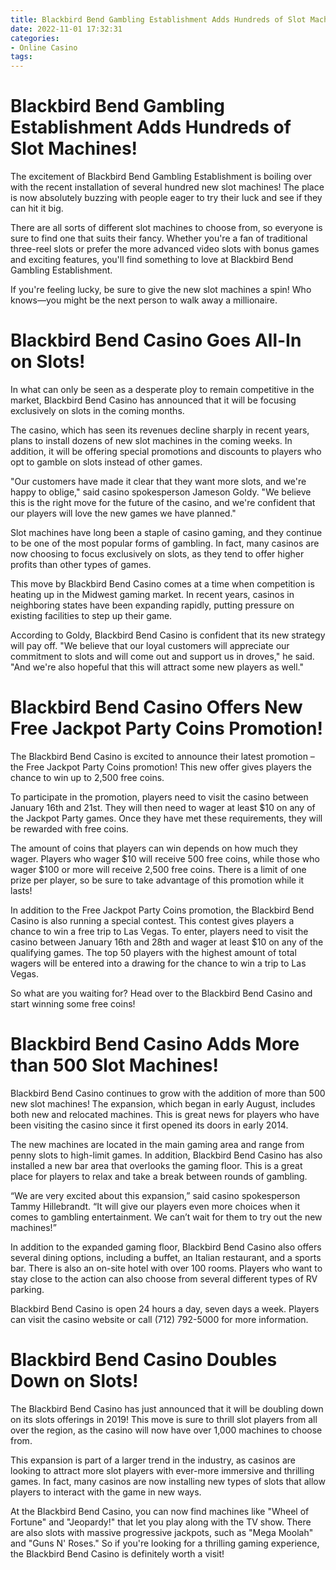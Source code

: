 ```yaml
---
title: Blackbird Bend Gambling Establishment Adds Hundreds of Slot Machines!
date: 2022-11-01 17:32:31
categories:
- Online Casino
tags:
---
```



#  Blackbird Bend Gambling Establishment Adds Hundreds of Slot Machines!

The excitement of Blackbird Bend Gambling Establishment is boiling over with the recent installation of several hundred new slot machines! The place is now absolutely buzzing with people eager to try their luck and see if they can hit it big.

There are all sorts of different slot machines to choose from, so everyone is sure to find one that suits their fancy. Whether you're a fan of traditional three-reel slots or prefer the more advanced video slots with bonus games and exciting features, you'll find something to love at Blackbird Bend Gambling Establishment.

If you're feeling lucky, be sure to give the new slot machines a spin! Who knows—you might be the next person to walk away a millionaire.

#  Blackbird Bend Casino Goes All-In on Slots!

In what can only be seen as a desperate ploy to remain competitive in the market, Blackbird Bend Casino has announced that it will be focusing exclusively on slots in the coming months.

The casino, which has seen its revenues decline sharply in recent years, plans to install dozens of new slot machines in the coming weeks. In addition, it will be offering special promotions and discounts to players who opt to gamble on slots instead of other games.

"Our customers have made it clear that they want more slots, and we're happy to oblige," said casino spokesperson Jameson Goldy. "We believe this is the right move for the future of the casino, and we're confident that our players will love the new games we have planned."

Slot machines have long been a staple of casino gaming, and they continue to be one of the most popular forms of gambling. In fact, many casinos are now choosing to focus exclusively on slots, as they tend to offer higher profits than other types of games.

This move by Blackbird Bend Casino comes at a time when competition is heating up in the Midwest gaming market. In recent years, casinos in neighboring states have been expanding rapidly, putting pressure on existing facilities to step up their game.

According to Goldy, Blackbird Bend Casino is confident that its new strategy will pay off. "We believe that our loyal customers will appreciate our commitment to slots and will come out and support us in droves," he said. "And we're also hopeful that this will attract some new players as well."

#  Blackbird Bend Casino Offers New Free Jackpot Party Coins Promotion!

The Blackbird Bend Casino is excited to announce their latest promotion – the Free Jackpot Party Coins promotion! This new offer gives players the chance to win up to 2,500 free coins.

To participate in the promotion, players need to visit the casino between January 16th and 21st. They will then need to wager at least $10 on any of the Jackpot Party games. Once they have met these requirements, they will be rewarded with free coins.

The amount of coins that players can win depends on how much they wager. Players who wager $10 will receive 500 free coins, while those who wager $100 or more will receive 2,500 free coins. There is a limit of one prize per player, so be sure to take advantage of this promotion while it lasts!

In addition to the Free Jackpot Party Coins promotion, the Blackbird Bend Casino is also running a special contest. This contest gives players a chance to win a free trip to Las Vegas. To enter, players need to visit the casino between January 16th and 28th and wager at least $10 on any of the qualifying games. The top 50 players with the highest amount of total wagers will be entered into a drawing for the chance to win a trip to Las Vegas.

So what are you waiting for? Head over to the Blackbird Bend Casino and start winning some free coins!

#  Blackbird Bend Casino Adds More than 500 Slot Machines!

Blackbird Bend Casino continues to grow with the addition of more than 500 new slot machines! The expansion, which began in early August, includes both new and relocated machines. This is great news for players who have been visiting the casino since it first opened its doors in early 2014.

The new machines are located in the main gaming area and range from penny slots to high-limit games. In addition, Blackbird Bend Casino has also installed a new bar area that overlooks the gaming floor. This is a great place for players to relax and take a break between rounds of gambling.

“We are very excited about this expansion,” said casino spokesperson Tammy Hillebrandt. “It will give our players even more choices when it comes to gambling entertainment. We can’t wait for them to try out the new machines!”

In addition to the expanded gaming floor, Blackbird Bend Casino also offers several dining options, including a buffet, an Italian restaurant, and a sports bar. There is also an on-site hotel with over 100 rooms. Players who want to stay close to the action can also choose from several different types of RV parking.

Blackbird Bend Casino is open 24 hours a day, seven days a week. Players can visit the casino website or call (712) 792-5000 for more information.

#  Blackbird Bend Casino Doubles Down on Slots!

The Blackbird Bend Casino has just announced that it will be doubling down on its slots offerings in 2019! This move is sure to thrill slot players from all over the region, as the casino will now have over 1,000 machines to choose from.

This expansion is part of a larger trend in the industry, as casinos are looking to attract more slot players with ever-more immersive and thrilling games. In fact, many casinos are now installing new types of slots that allow players to interact with the game in new ways.

At the Blackbird Bend Casino, you can now find machines like "Wheel of Fortune" and "Jeopardy!" that let you play along with the TV show. There are also slots with massive progressive jackpots, such as "Mega Moolah" and "Guns N' Roses." So if you're looking for a thrilling gaming experience, the Blackbird Bend Casino is definitely worth a visit!